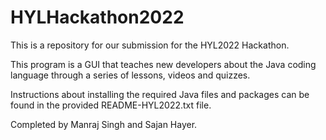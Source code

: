 # HYLHackathon2022
This is a repository for our submission for the HYL2022 Hackathon. 

This program is a GUI that teaches new developers about the Java coding language through a series of lessons, videos and quizzes.

Instructions about installing the required Java files and packages can be found in the provided README-HYL2022.txt file. 

Completed by Manraj Singh and Sajan Hayer.
